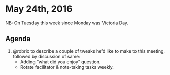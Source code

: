 # May 24th, 2016

NB: On Tuesday this week since Monday was Victoria Day.

## Agenda

1. @robrix to describe a couple of tweaks he’d like to make to this meeting, followed by discussion of same:
	- Adding “what did you enjoy” question.
	- Rotate facilitator & note-taking tasks weekly.
